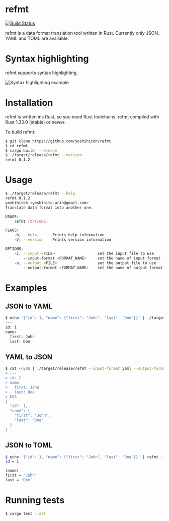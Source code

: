 # refmt
[![Build Status](https://travis-ci.org/yoshihitoh/refmt.svg?branch=master)](https://travis-ci.org/yoshihitoh/refmt)

refmt is a data format translation tool written in Rust. Currently only JSON, YAML and TOML are available.

# Syntax highlighting
refmt supports syntax highlighting.

![Syntax highlighting example](https://i.imgur.com/vSlsRAC.png)

# Installation
refmt is written ins Rust, so you need Rust toolchains. refmt compiled with Rust 1.30.0 (stable) or newer.

To build refmt:

```bash
$ git clone https://github.com/yoshihitoh/refmt
$ cd refmt
$ cargo build --release
$ ./target/release/refmt --version
refmt 0.1.2
```

# Usage
``` bash
$ ./target/release/refmt --help
refmt 0.1.2
yoshihitoh <yoshihito.arih@gmail.com>
Translate data format into another one.

USAGE:
    refmt [OPTIONS]

FLAGS:
    -h, --help       Prints help information
    -V, --version    Prints version information

OPTIONS:
    -i, --input <FILE>                   set the input file to use
        --input-format <FORMAT_NAME>     set the name of input format [possible values: json, yaml]
    -o, --output <FILE>                  set the output file to use
        --output-format <FORMAT_NAME>    set the name of output format [possible values: json, yaml]
```

# Examples

## JSON to YAML
``` bash
$ echo '{"id": 1, "name": {"first": "John", "last": "Doe"}}' | ./target/release/refmt --input-format json --output-format yaml
---
id: 1
name:
  first: John
  last: Doe
```


## YAML to JSON
``` bash
$ cat <<EOS | ./target/release/refmt --input-format yaml --output-format json
> ---
> id: 1
> name:
>   first: John
>   last: Doe
> EOS
{
  "id": 1,
  "name": {
    "first": "John",
    "last": "Doe"
  }
}
```

## JSON to TOML
``` bash
$ echo '{"id": 1, "name": {"first": "John", "last": "Doe"}}' | refmt --input-format json --output-format toml
id = 1

[name]
first = 'John'
last = 'Doe'

```

# Running tests
```bash
$ cargo test --all
```
